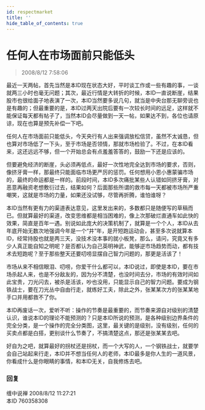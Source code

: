 ```yaml
---
id: respectmarket 
title: ''
hide_table_of_contents: true
---
```


# 任何人在市场面前只能低头

> 2008/8/12 7:58:06

<div style={{color: '#003300', fontWeight: '500', fontSize: '18px'}}>

最近一天两帖，首先当然是本ID现在状态大好，平时谈工作或一些有趣的事，一谈就两三小时也毫无问题；其次，最近行情是大转折的时候，本ID一直说断崖，结果股市也很给面子地表演了一次，本ID当然要多说几句，就当是中央台那无聊旁说也是有趣的；但最重要的是，本ID过两天出院后要有一次较长时间的远足，这样就不能保证每天都有帖子了，当然本ID会尽量做到一天一帖，如果达不到，各位也请原谅，现在也算是预先补偿一下吧。

 

任何人在市场面前只能低头，今天央行有人出来强调放松信贷，虽然不太诚恳，但也算对市场低了一下头，至于市场是否领情，那就市场检验了。不过，在本ID看来，这还远远不够，但一个开始总会有点羞羞答答的，鼓励一下还是应该的。

 

但要避免经济的断崖，头必须再低点，最好一次性地完全达到市场的要求，否则，像挤牙膏一样，那最终只能面临市场更严厉的惩罚。任何想用小恩小惠蒙骗市场的，最终的命运都是一样的。前段时间，本ID多次痛批某些人认错如同挤牙膏，对恶意再融资老想敷衍过去，结果如何？后面那些所谓的救市每一天都被市场所严重嘲笑，这就是市场的力量，如果还没试够，尽管再折腾，谁怕谁呀？

 

本ID当然有更有力的渠道表达意见，这里发出来的，多数都只是随便写的草稿而已。但就算最好的渠道，改变思维都是相当困难的，像上次那破烂直通车如此快的效果，简直是百年一遇。别说如此庞大的决策机制了，就算是一个个人，本ID从去年底开始无数次地强调今年是一个“井”年，是开短跑运动会，甚至多次说就算本ID，经常持股也就是两三天，没技术没本事的就小板凳，那么，请问，究竟又有多少人真正能自知之明呢？是否都认为自己英明神武，能够逆市场趋势而动，都有技术去短跑呢？至于那些整天还要叨唠显摆自己智力问题的，那更是活该了！

 

市场从来不相信眼泪、叨唠，你爱干什么都可以，本ID说过，即使是本ID，要在市场杀起人来，也是不分敌友的，因为分不清楚，也没时间去分，市场的有效时间如此宝贵，刀光闪去，被杀是活该，吵也没用，只能显示自己的智力问题。要成为钢铁战士，要在刀光丛中自由行走，就练好工夫，除此之外，张某某次方的张某某地手口并用都救不了你。

 

本ID再废话一次，爱听不听：操作的节奏是最重要的，而节奏来源自对级别的清楚认识，谁说本ID的理论不能预测的？只是本ID所说的预测，是各种级别边界条件的完全分类，是一个操作的完全分类图，这里，最关键的是级别，没有级别，任何的买卖点都是白搭，更别谈什么节奏了，不搞清楚这点，那还是张某某去吧。

 

好自为之吧，就算最好的拐杖还是拐杖，而一个大写的人，一个钢铁战士，就要学会自己站起来行走，本ID并不想当任何人的老师，本ID最多是你人生的一道风景，你看成什么是你眼睛的事情，和本ID无关，自我修炼去吧。

</div>

### 回复

<div class='blog-comment'>
<span class='blog-comment-chan'>缠中说禅</span> 2008/8/12 11:27:21<br/>
本ID 760358308
</div>